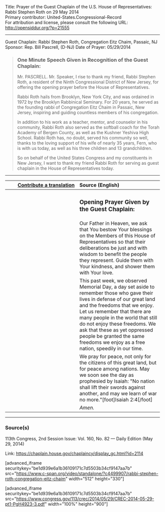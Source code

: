 <html>
<head></head>
<body>
Title: Prayer of the Guest Chaplain of the U.S. House of Representatives: Rabbi Stephen Roth on 29 May 2014<br />
Primary contributor: United-States.Congressional-Record<br />
For attribution and license, please consult the following URL: <a href="http://opensiddur.org/?p=21555">http://opensiddur.org/?p=21555</a>
<p />
<hr />

Guest Chaplain: Rabbi Stephen Roth, Congregation Eitz Chaim, Passaic, NJ
Sponsor: Rep. Bill Pascrell, (D-NJ)
Date of Prayer: 05/29/2014

<blockquote>
<h3>One Minute Speech Given in Recognition of the Guest Chaplain:</h3>
Mr. PASCRELL. Mr. Speaker, I rise to thank my friend, Rabbi Stephen Roth, a resident of the Ninth Congressional District of New Jersey, for offering the opening prayer before the House of Representatives.

Rabbi Roth hails from Brooklyn, New York City, and was ordained in 1972 by the Brooklyn Rabbinical Seminary. For 20 years, he served as the founding rabbi of Congregation Eitz Chaim in Passaic, New Jersey, inspiring and guiding countless members of his congregation.

In addition to his work as a teacher, mentor, and counselor in his community, Rabbi Roth also served as the softball coach for the Torah Academy of Bergen County, as well as the Kushner Yeshiva High School. Rabbi Roth has, no doubt, served his community so well, thanks to the loving support of his wife of nearly 35 years, Fern, who is with us today, as well as his three children and 13 grandchildren.

So on behalf of the United States Congress and my constituents in New Jersey, I want to thank my friend Rabbi Roth for serving as guest chaplain in the House of Representatives today.
</blockquote>

<hr />

<table style="margin-left: auto;margin-right: auto;" class="draggable">
<thead><tr><th id="x" style="text-align: right;"><a href="/contributing/upload/">Contribute a translation</a></th><th style="text-align: left;">Source (English)</th></tr></thead>
<tbody>
<tr><td style="vertical-align:top;" width="46%">
<div class="liturgy"><span lang="he">

</span></div></td>
 
<td style="vertical-align:top;" width="53%">
<div class="english">
<h3>Opening Prayer Given by the Guest Chaplain:</h3>
</div></td></tr>


<tr><td style="vertical-align:top;" width="46%">
<div class="liturgy"><span lang="he">

</span></div></td>
 
<td style="vertical-align:top;" width="53%">
<div class="english">
Our Father in Heaven, 
we ask that You bestow Your blessings 
on the Members of this House of Representatives 
so that their deliberations be just and with wisdom 
to benefit the people they represent. 
Guide them with Your kindness, 
and shower them with Your love.
</div></td></tr>


<tr><td style="vertical-align:top;" width="46%">
<div class="liturgy"><span lang="he">

</span></div></td>
 
<td style="vertical-align:top;" width="53%">
<div class="english">
This past week, 
we observed Memorial Day, 
a day set aside 
to remember those who gave their lives 
in defense of our great land 
and the freedoms that we enjoy. 
Let us remember 
that there are many people in the world 
that still do not enjoy these freedoms. 
We ask 
that these as yet oppressed people 
be granted the same freedoms we enjoy 
as a free nation, 
speedily in our time.
</div></td></tr>


<tr><td style="vertical-align:top;" width="46%">
<div class="liturgy"><span lang="he">

</span></div></td>
 
<td style="vertical-align:top;" width="53%">
<div class="english">
We pray for peace, 
not only for the citizens of this great land, 
but for peace among nations. 
May we soon see the day as prophesied by Isaiah: 
"No nation shall lift their swords against another, 
and may we learn of war no more."[foot]Isaiah 2:4[/foot]
</div></td></tr>


<tr><td style="vertical-align:top;" width="46%">
<div class="liturgy"><span lang="he">

</span></div></td>
 
<td style="vertical-align:top;" width="53%">
<div class="english">
<em>Amen.</em>
</div></td></tr>
</tbody></table>

<hr />

<h3>Source(s)</h3>

113th Congress, 2nd Session
Issue: Vol. 160, No. 82 — Daily Edition (May 29, 2014)

Link: <a href="https://chaplain.house.gov/chaplaincy/display_gc.html?id=2114">https://chaplain.house.gov/chaplaincy/display_gc.html?id=2114</a>

[advanced_iframe securitykey="be1d939e6a1b36109171c7d5503b34cf9147aa7b" src="https://www.c-span.org/video/standalone/?c4499907/rabbi-stephen-roth-congregation-eitz-chaim" width="512" height="330"]

[advanced_iframe securitykey="be1d939e6a1b36109171c7d5503b34cf9147aa7b" src="https://www.congress.gov/113/crec/2014/05/29/CREC-2014-05-29-pt1-PgH4923-3.pdf" width="100%" height="900"]
</body>
</html>